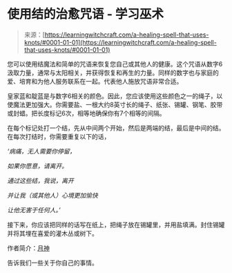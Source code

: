 <!--yml

分类：未分类

日期：2024年06月12日 18:16:04

-->

# 使用结的治愈咒语 - 学习巫术

> 来源：[https://learningwitchcraft.com/a-healing-spell-that-uses-knots/#0001-01-01](https://learningwitchcraft.com/a-healing-spell-that-uses-knots/#0001-01-01)

您可以使用结魔法和简单的咒语来恢复您自己或其他人的健康。这个咒语从数字6汲取力量，通常与太阳相关，并获得恢复和再生的力量。同样的数字也与家庭的爱、培育和为他人服务联系在一起。代表他人施放咒语非常合适。

皇家蓝和靛蓝是与数字6相关的颜色。因此，您应该使用这些颜色之一的绳子，以使魔法更加强大。你需要盐、一根大约8英寸长的绳子、纸张、锡罐、钢笔、胶带或封蜡。把长度标记6次，相等地确保你有7个相等的间隔。

在每个标记处打一个结，先从中间两个开始，然后是两端的结，最后是中间的结。在每次打结时，你需要重复以下的话，

*‘病痛，无人需要你停留，*

*如果你愿意，请离开。*

*通过这些结，我说，离开*

*并让我（或其他人）心境更加愉快*

*让他无害于任何人。’*

接下来，你应该把同样的话写在纸上，把绳子放在锡罐里，并用盐填满。封住锡罐并将其埋在喜爱的灌木丛或树下。

作者简介：[月神](https://learningwitchcraft.com/profile/?tthayer/)

告诉我们一些关于你自己的事情。
